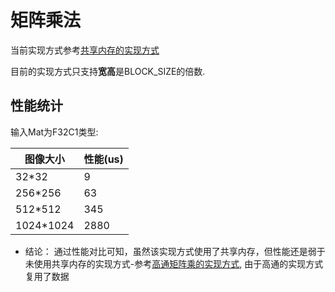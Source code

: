 # 矩阵乘法
当前实现方式参考[共享内存的实现方式](https://github.com/PaddleJitLab/CUDATutorial/blob/develop/docs/07_optimize_matmul/README.md#%E5%85%B1%E4%BA%AB%E5%86%85%E5%AD%98%E7%9A%84%E4%BD%BF%E7%94%A8)  

目前的实现方式只支持**宽高**是BLOCK_SIZE的倍数.  

## 性能统计
输入Mat为F32C1类型:

| 图像大小            | 性能(us)
|------------------- | -------------
|32*32               | 9
|256*256             | 63
|512*512             | 345
|1024*1024           | 2880
* 结论： 通过性能对比可知，虽然该实现方式使用了共享内存，但性能还是弱于未使用共享内存的实现方式-参考[高通矩阵乘的实现方式](./mat_mul_block_and_no_local_mem.md), 由于高通的实现方式复用了数据